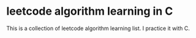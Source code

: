 # leetcode algorithm learning in C
This is a collection of leetcode algorithm learning list.
I practice it with C.
